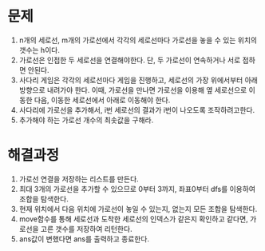 # 문제

1. n개의 세로선, m개의 가로선에서 각각의 세로선마다 가로선을 놓을 수 있는 위치의 갯수는 h이다.
2. 가로선은 인접한 두 세로선을 연결해야한다. 단, 두 가로선이 연속하거나 서로 접하면 안된다.
3. 사다리 게임은 각각의 세로선마다 게임을 진행하고, 세로선의 가장 위에서부터 아래 방향으로 내려가야 한다. 이때, 가로선을 만나면 가로선을 이용해 옆 세로선으로 이동한 다음, 이동한 세로선에서 아래로 이동해야 한다.
4. 사다리에 가로선을 추가해서, i번 세로선의 결과가 i번이 나오도록 조작하려고한다.
5. 추가해야 하는 가로선 개수의 최솟값을 구해라.



# 해결과정

1. 가로선 연결을 저장하는 리스트를 만든다.
2. 최대 3개의 가로선을 추가할 수 있으므로 0부터 3까지, 좌표0부터 dfs를 이용하여 조합을 탐색한다.
3. 현재 위치에서 다음 위치에 가로선이 놓일 수 있는지, 없는지 모든 조합을 탐색한다.
4. move함수를 통해 세로선과 도착한 세로선의 인덱스가 같은지 확인하고 같다면, 가로선을 고른 갯수를 저장하여 리턴한다.
5. ans값이 변했다면 ans를 출력하고 종료한다.

